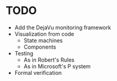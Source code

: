 # TODO

- Add the DejaVu monitoring framework
- Visualization from code
  - State machines
  - Components
- Testing
  - As in Robert's Rules
  - As in Microsoft's P system
- Formal verification
